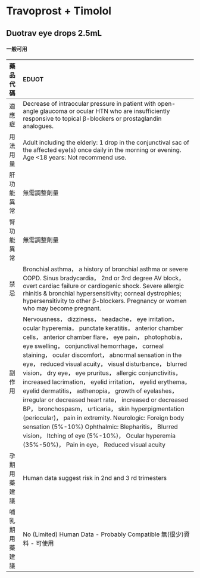 # Travoprost + Timolol

## Duotrav eye drops 2.5mL

#### 一般可用

| 藥品代碼       | EDUOT                                                                                                                                                                                                                                                                                                                                                                                                                                                                                                                                                                                                                                                                                                                                                                                                                                                                |
|:---------------|:---------------------------------------------------------------------------------------------------------------------------------------------------------------------------------------------------------------------------------------------------------------------------------------------------------------------------------------------------------------------------------------------------------------------------------------------------------------------------------------------------------------------------------------------------------------------------------------------------------------------------------------------------------------------------------------------------------------------------------------------------------------------------------------------------------------------------------------------------------------------|
| 適應症         | Decrease of intraocular pressure in patient with open-angle glaucoma or ocular HTN who are insufficiently responsive to topical β-blockers or prostaglandin analogues.                                                                                                                                                                                                                                                                                                                                                                                                                                                                                                                                                                                                                                                                                               |
| 用法用量       | Adult including the elderly: 1 drop in the conjunctival sac of the affected eye(s) once daily in the morning or evening. Age <18 years: Not recommend use.                                                                                                                                                                                                                                                                                                                                                                                                                                                                                                                                                                                                                                                                                                           |
| 肝功能異常     | 無需調整劑量                                                                                                                                                                                                                                                                                                                                                                                                                                                                                                                                                                                                                                                                                                                                                                                                                                                         |
| 腎功能異常     | 無需調整劑量                                                                                                                                                                                                                                                                                                                                                                                                                                                                                                                                                                                                                                                                                                                                                                                                                                                         |
| 禁忌           | Bronchial asthma， a history of bronchial asthma or severe COPD. Sinus bradycardia， 2nd or 3rd degree AV block， overt cardiac failure or cardiogenic shock. Severe allergic rhinitis & bronchial hypersensitivity; corneal dystrophies; hypersensitivity to other β-blockers. Pregnancy or women who may become pregnant.                                                                                                                                                                                                                                                                                                                                                                                                                                                                                                                                          |
| 副作用         | Nervousness， dizziness， headache， eye irritation， ocular hyperemia， punctate keratitis， anterior chamber cells， anterior chamber flare， eye pain， photophobia， eye swelling， conjunctival hemorrhage， corneal staining， ocular discomfort， abnormal sensation in the eye， reduced visual acuity， visual disturbance， blurred vision， dry eye， eye pruritus， allergic conjunctivitis， increased lacrimation， eyelid irritation， eyelid erythema， eyelid dermatitis， asthenopia， growth of eyelashes， irregular or decreased heart rate， increased or decreased BP， bronchospasm， urticaria， skin hyperpigmentation (periocular)， pain in extremity. Neurologic: Foreign body sensation (5%-10%) Ophthalmic: Blepharitis， Blurred vision， Itching of eye (5%-10%)， Ocular hyperemia (35%-50%)， Pain in eye， Reduced visual acuity |
| 孕期用藥建議   | Human data suggest risk in 2nd and 3 rd trimesters                                                                                                                                                                                                                                                                                                                                                                                                                                                                                                                                                                                                                                                                                                                                                                                                                   |
| 哺乳期用藥建議 | No (Limited) Human Data - Probably Compatible 無(很少)資料 - 可使用                                                                                                                                                                                                                                                                                                                                                                                                                                                                                                                                                                                                                                                                                                                                                                                                  |

